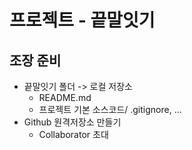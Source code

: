 # 프로젝트 - 끝말잇기

## 조장 준비

* 끝말잇기 폴더 -> 로컬 저장소
  * README.md
  * 프로젝트 기본 소스코드/ .gitignore, ...
* Github 원격저장소 만들기
  * Collaborator 초대
